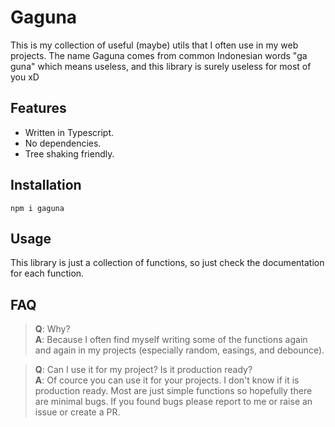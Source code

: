 # Gaguna

This is my collection of useful (maybe) utils that I often use in my web projects. The name Gaguna comes from common Indonesian words "ga guna" which means useless, and this library is surely useless for most of you xD

## Features

- Written in Typescript.
- No dependencies.
- Tree shaking friendly.

## Installation

```
npm i gaguna
```

## Usage

This library is just a collection of functions, so just check the documentation for each function.

## FAQ

> **Q**: Why?  
> **A**: Because I often find myself writing some of the functions again and again in my projects (especially random, easings, and debounce).

> **Q**: Can I use it for my project? Is it production ready?  
> **A**: Of cource you can use it for your projects. I don't know if it is production ready. Most are just simple functions so hopefully there are minimal bugs. If you found bugs please report to me or raise an issue or create a PR.
